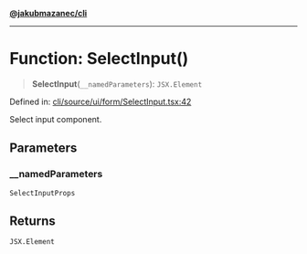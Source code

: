[**@jakubmazanec/cli**](../README.md)

---

# Function: SelectInput()

> **SelectInput**(`__namedParameters`): `JSX.Element`

Defined in:
[cli/source/ui/form/SelectInput.tsx:42](https://github.com/jakubmazanec/tools/blob/7c5f40d811171692b72a47160bc33d644201b16a/packages/cli/source/ui/form/SelectInput.tsx#L42)

Select input component.

## Parameters

### \_\_namedParameters

`SelectInputProps`

## Returns

`JSX.Element`
